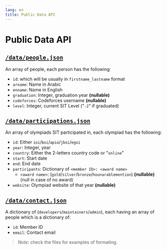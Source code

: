 ```yaml
---
lang: en
title: Public Data API
---
```

# Public Data API

## [`/data/people.json`](/data/people.json)
An array of people, each person has the following:
- `id`: which will be usually in `firstname_lastname` format
- `arname`: Name in Arabic
- `enname`: Name in English 
- `graduation`: Integer, graduation year **(nullable)**
- `codeforces`: Codeforces username **(nullable)**
- `level`: Integer, current SIT Level ("`-2`" if graduated)

## [`/data/participations.json`](/data/participations.json)
An array of olympiads SIT participated in, each olympiad has the following:
- `id`: Either `ioi`/`boi`/`apio`/`jboi`/`egoi`
- `year`: Integer, year
- `country`: Either the 2-letters country code or "`online`"
- `start`: Start date
- `end`: End date
- `participants`: Dictionary of `<member ID>: <award name>`
    - `<award name>`: (`gold`/`silver`/`bronze`/`hounarablemention`) **(nullable)** (null in case of no award)
- `website`: Olympiad website of that year **(nullable)**

## [`/data/contact.json`](/data/contact.json)
A dictionary of (`developers`/`maintainers`/`admin`), each having an array of people which is a dictionary of:
- `id`: Member ID
- `email`: Contact email

> *Note*:
> check the files for examples of formating.
